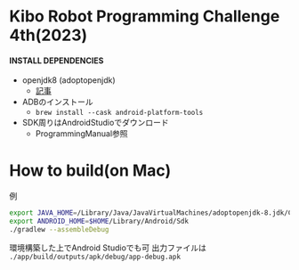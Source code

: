 # Kibo Robot Programming Challenge 4th(2023)


#### INSTALL DEPENDENCIES
- openjdk8 (adoptopenjdk)
  - [記事](https://qiita.com/t-motoki/items/e015950f89e0d17d22d0)
- ADBのインストール
  - `brew install --cask android-platform-tools`
- SDK周りはAndroidStudioでダウンロード
  - ProgrammingManual参照

# How to build(on Mac)
例
```bash
export JAVA_HOME=/Library/Java/JavaVirtualMachines/adoptopenjdk-8.jdk/Contents/Home
export ANDROID_HOME=$HOME/Library/Android/Sdk
./gradlew --assembleDebug
```
環境構築した上でAndroid Studioでも可
出力ファイルは `./app/build/outputs/apk/debug/app-debug.apk`
